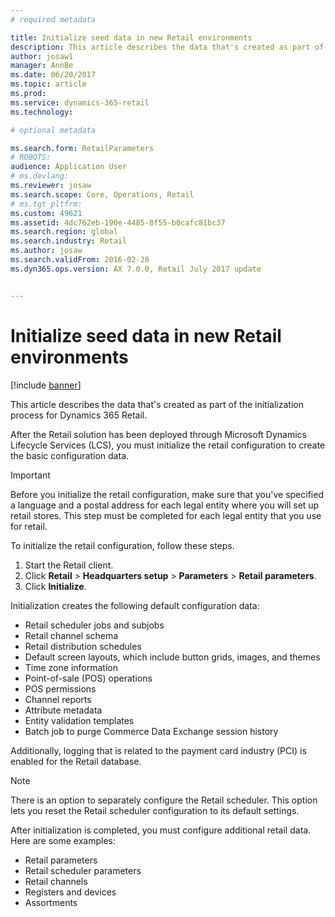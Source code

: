 ```yaml
---
# required metadata

title: Initialize seed data in new Retail environments
description: This article describes the data that's created as part of the initialization process for Dynamics 365 Retail.
author: josaw1
manager: AnnBe
ms.date: 06/20/2017
ms.topic: article
ms.prod: 
ms.service: dynamics-365-retail
ms.technology: 

# optional metadata

ms.search.form: RetailParameters
# ROBOTS: 
audience: Application User
# ms.devlang: 
ms.reviewer: josaw
ms.search.scope: Core, Operations, Retail
# ms.tgt_pltfrm: 
ms.custom: 49621
ms.assetid: 4dc762eb-190e-4485-8f55-b0cafc81bc37
ms.search.region: global
ms.search.industry: Retail
ms.author: josaw
ms.search.validFrom: 2016-02-28
ms.dyn365.ops.version: AX 7.0.0, Retail July 2017 update


---
```


# Initialize seed data in new Retail environments

[!include [banner](includes/banner.md)]

This article describes the data that's created as part of the initialization process for Dynamics 365 Retail.

After the Retail solution has been deployed through Microsoft Dynamics Lifecycle Services (LCS), you must initialize the retail configuration to create the basic configuration data.

> [!IMPORTANT]
> Before you initialize the retail configuration, make sure that you've specified a language and a postal address for each legal entity where you will set up retail stores. This step must be completed for each legal entity that you use for retail.

To initialize the retail configuration, follow these steps.

1. Start the Retail client.
2. Click **Retail** &gt; **Headquarters setup** &gt; **Parameters** &gt; **Retail parameters**.
3. Click **Initialize**.

Initialization creates the following default configuration data:

- Retail scheduler jobs and subjobs
- Retail channel schema
- Retail distribution schedules
- Default screen layouts, which include button grids, images, and themes
- Time zone information
- Point-of-sale (POS) operations
- POS permissions
- Channel reports
- Attribute metadata
- Entity validation templates
- Batch job to purge Commerce Data Exchange session history

Additionally, logging that is related to the payment card industry (PCI) is enabled for the Retail database.

> [!NOTE]
> There is an option to separately configure the Retail scheduler. This option lets you reset the Retail scheduler configuration to its default settings.

After initialization is completed, you must configure additional retail data. Here are some examples:

- Retail parameters
- Retail scheduler parameters
- Retail channels
- Registers and devices
- Assortments
